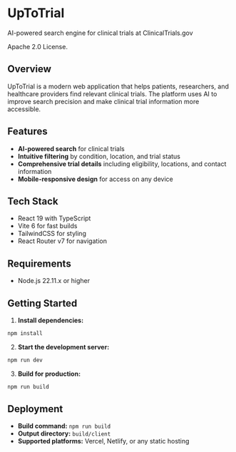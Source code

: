 # UpToTrial

AI-powered search engine for clinical trials at ClinicalTrials.gov

Apache 2.0 License.

## Overview

UpToTrial is a modern web application that helps patients, researchers, and healthcare providers find relevant clinical trials. The platform uses AI to improve search precision and make clinical trial information more accessible.

## Features

- **AI-powered search** for clinical trials
- **Intuitive filtering** by condition, location, and trial status
- **Comprehensive trial details** including eligibility, locations, and contact information
- **Mobile-responsive design** for access on any device

## Tech Stack

- React 19 with TypeScript
- Vite 6 for fast builds
- TailwindCSS for styling
- React Router v7 for navigation

## Requirements

- Node.js 22.11.x or higher

## Getting Started

1. **Install dependencies:**

```bash
npm install
```

2. **Start the development server:**

```bash
npm run dev
```

3. **Build for production:**

```bash
npm run build
```

## Deployment

- **Build command:** `npm run build`
- **Output directory:** `build/client`
- **Supported platforms:** Vercel, Netlify, or any static hosting
